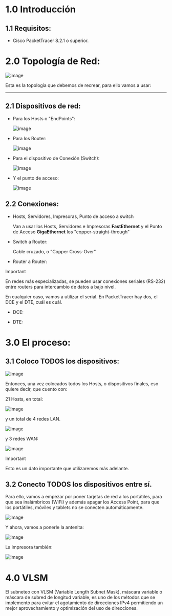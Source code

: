 # 1.0 Introducción

## 1.1 Requisitos:

- Cisco PacketTracer 8.2.1 o superior.

# 2.0 Topología de Red:

![image](https://github.com/user-attachments/assets/b577b774-4e07-4965-b57f-62614afa98e8)

Esta es la topología que debemos de recrear, para ello vamos a usar:

********************************************

## 2.1 Dispositivos de red:

- Para los Hosts o "EndPoints":
  
  ![image](https://github.com/user-attachments/assets/62add32d-4a26-4701-b0bd-5d968842b784)

- Para los Router:
  
  ![image](https://github.com/user-attachments/assets/80b2cf19-1acf-4c8b-a33e-53afdf4d2f08)

- Para el dispositivo de Conexión (Switch):
  
  ![image](https://github.com/user-attachments/assets/81351840-4a81-49bd-bf60-7c9ee1f42af3)

- Y el punto de acceso:
  
  ![image](https://github.com/user-attachments/assets/265d4369-f7e0-4a8c-8c50-b3bbacb1321b)
 
## 2.2 Conexiones:
- Hosts, Servidores, Impresoras, Punto de acceso a switch
  
  Van a usar los Hosts, Servidores e Impresoras **FastEthernet** y el Punto de Acceso **GigaEthernet** los "copper-straight-through"

  
- Switch a Router:

  Cable cruzado, o "Copper Cross-Over"

- Router a Router:

> [!IMPORTANT]
> En redes más especializadas, se pueden usar conexiones seriales (RS-232) entre routers para intercambio de datos a bajo nivel.
> 
> En cualquier caso, vamos a utilizar el serial. En PacketTracer hay dos, el DCE y el DTE, cuál es cuál.
>
> - DCE:
>   
> - DTE:
>

# 3.0 El proceso:
## 3.1 Coloco TODOS los dispositivos:

![image](https://github.com/user-attachments/assets/e51cf7e6-88d7-4e7e-86e1-512b92b1aca2)

Entonces, una vez colocados todos los Hosts, o dispositivos finales, eso quiere decir, que cuento con:

21 Hosts, en total:

![image](https://github.com/user-attachments/assets/5f2a8afa-b71e-43eb-8dd3-66637c908efc)

y un total de 4 redes LAN.

![image](https://github.com/user-attachments/assets/160a6f0e-cac3-47fa-bd3e-37c86b5dc1b0)

y 3 redes WAN:

![image](https://github.com/user-attachments/assets/5eddcf5e-ca65-492a-b1fe-76a51cd77f5c)

>[!IMPORTANT]
>Esto es un dato importante que utilizaremos más adelante.

## 3.2 Conecto TODOS los dispositivos entre sí.

Para ello, vamos a empezar por poner tarjetas de red a los portátiles, para que sea inalámbricos (WiFi) y además apagar los Access Point, para que los portátiles, móviles y tablets no se conecten automáticamente. 

![image](https://github.com/user-attachments/assets/a9186d57-96f4-46bf-8a09-6c051402f839)

Y ahora, vamos a ponerle la antenita:

![image](https://github.com/user-attachments/assets/4ce67636-5d8c-4829-8d4c-59cb5d04b368)

La impresora también:

![image](https://github.com/user-attachments/assets/f720af8f-9529-4ac2-a1b3-b3e8deb30455)

# 4.0 VLSM

El subneteo con VLSM (Variable Length Subnet Mask), máscara variable ó máscara de subred de longitud variable, es uno de los métodos que se implementó para evitar el agotamiento de direcciones IPv4 permitiendo un mejor aprovechamiento y optimización del uso de direcciones.

